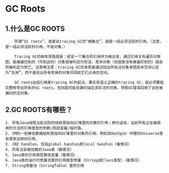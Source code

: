 # GC Roots

## 1.什么是GC ROOTS
        所谓“GC roots”，或者说tracing GC的“根集合”，就是一组必须活跃的引用。（注意，是一组必须活跃的引用，不是对象。）

        Tracing GC的根本思路就是：给定一个集合的引用作为根出发，通过引用关系遍历对象图，能被遍历到的（可到达的）对象就被判定为存活，其余对象（也就是没有被遍历到的）就自然被判定为死亡。注意再注意：tracing GC的本质是通过找出所有活对象来把其余空间认定为“无用”，而不是找出所有死掉的对象并回收它们占用的空间。
        
        GC roots这组引用是tracing GC的起点。要实现语义正确的tracing GC，就必须要能完整枚举出所有的GC roots，否则就可能会漏扫描应该存活的对象，导致GC错误回收了这些被漏扫的活对象。



## 2.GC ROOTS有哪些？

    1. 所有Java线程当前活跃的栈帧里指向GC堆里的对象的引用；换句话说，当前所有正在被调用的方法的引用类型的参数/局部变量/临时值。
    2. VM的一些静态数据结构里指向GC堆里的对象的引用，例如说HotSpot VM里的Universe里有很多这样的引用。
    3. JNI handles，包括global handles和local handles（看情况）
    4. 所有当前被加载的Java类（看情况）
    5. Java类的引用类型静态变量（看情况）
    6. Java类的运行时常量池里的引用类型常量（String或Class类型）（看情况）
    7. String常量池（StringTable）里的引用

